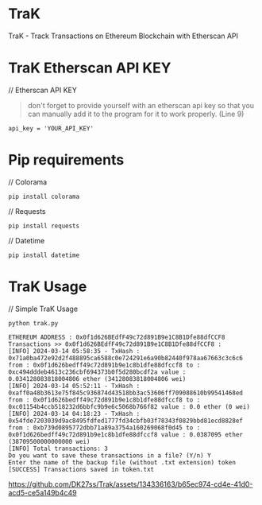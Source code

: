 # TraK
TraK - Track Transactions on Ethereum Blockchain with Etherscan API

# TraK Etherscan API KEY
// Etherscan API KEY
> don't forget to provide yourself with an etherscan api key so that you can manually add it to the program for it to work properly. (Line 9)

    api_key = 'YOUR_API_KEY'

# Pip requirements
// Colorama

    pip install colorama

// Requests

    pip install requests

// Datetime

    pip install datetime

# TraK Usage
// Simple TraK Usage

    python trak.py

    ETHEREUM ADDRESS : 0x0f1d626BEdfF49c72d891B9e1C8B1Dfe88dfCCF8
    Transactions >> 0x0f1d626BEdfF49c72d891B9e1C8B1Dfe88dfCCF8 :
    [INFO] 2024-03-14 05:58:35 - TxHash : 0x71a0ba472e92d2f488895ca6588c0e724291e6a90b82440f978aa67663c3c6c6 from : 0x0f1d626bedff49c72d891b9e1c8b1dfe88dfccf8 to : 0xc494dddeb4613c236cbf694373b0f5d280bcdf2a value : 0.034128083818004806 ether (34128083818004806 wei)
    [INFO] 2024-03-14 05:52:11 - TxHash : 0xaff0a48b3613e75f845c936874d43518bb3ac53606ff709088610b99541468ed from : 0x0f1d626bedff49c72d891b9e1c8b1dfe88dfccf8 to : 0xc01154b4ccb518232d6bbfc9b9e6c5068b766f82 value : 0.0 ether (0 wei)
    [INFO] 2024-03-14 04:18:23 - TxHash : 0x54fde7203039d9ac8495fdfed1777fd34cbfb03f78343f0829bbd81ecd8828ef from : 0xb739d0895772dbb71a89a3754a160269068f0d45 to : 0x0f1d626bedff49c72d891b9e1c8b1dfe88dfccf8 value : 0.0387095 ether (38709500000000000 wei)
    [INFO] Total transactions: 3
    Do you want to save these transactions in a file? (Y/n) Y
    Enter the name of the backup file (without .txt extension) token
    [SUCCESS] Transactions saved in token.txt


https://github.com/DK27ss/Trak/assets/134336163/b65ec974-cd4e-41d0-acd5-ce5a149b4c49


    
